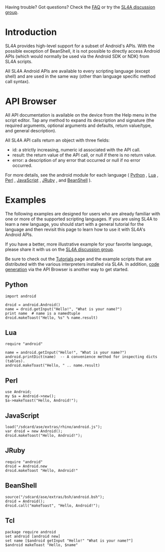 Having trouble? Got questions? Check the [FAQ](FAQ.md) or try the
[SL4A discussion group](http://groups.google.com/group/android-scripting).

# Introduction #

SL4A provides high-level support for a subset of Android's APIs. With the possible exception of BeanShell, it is not possible to directly access Android APIs (which would normally be used via the Android SDK or NDK) from SL4A scripts.

All SL4A Android APIs are available to every scripting language (except shell) and are used in the same way (other than language specific method call syntax).

# API Browser #

All API documentation is available on the device from the Help menu in the script editor. Tap any method to expand its description and signature (the required arguments, optional arguments and defaults, return value/type, and general description).

All SL4A API calls return an object with three fields:

  * id: a strictly increasing, numeric id associated with the API call.
  * result: the return value of the API call, or null if there is no return value.
  * error: a description of any error that occurred or null if no error occurred.

For more details, see the android module for each language (
[Python](http://github.com/kuri65536/python-for-android/blob/master/python-biuld/python-libs/ase/android.py)
, [Lua](../lua/ase/android/init.lua)
, [Perl](../perl/src/Cross/Android.pm)
, [JavaScript](../rhino/ase/android.js)
, [JRuby](../jruby/android.rb)
, and [BeanShell](../beanshell/ase/android.bsh)
).

# Examples #

The following examples are designed for users who are already familiar with one or more of the supported scripting languages. If you are using SL4A to learn a new language, you should start with a general tutorial for the language and then revisit this page to learn how to use it with SL4A's Android APIs.

If you have a better, more illustrative example for your favorite language, please share it with us on the [SL4A discussion group](http://groups.google.com/group/android-scripting).

Be sure to check out the [Tutorials](Tutorials.md) page and the example scripts that are distributed with the various interpreters installed via SL4A. In addition, [code generation](http://www.youtube.com/user/damonkohler#p/c/07A81E6CE96F158B/0/4bsbzLEEdQs) via the API Browser is another way to get started.

## Python ##

```
import android

droid = android.Android()
name = droid.getInput("Hello!", "What is your name?")
print name  # name is a namedtuple
droid.makeToast("Hello, %s" % name.result)
```

## Lua ##

```
require "android"

name = android.getInput("Hello!", "What is your name?")
android.printDict(name)  -- A convenience method for inspecting dicts (tables).
android.makeToast("Hello, " .. name.result)
```

## Perl ##

```
use Android;
my $a = Android->new();
$a->makeToast("Hello, Android!");
```

## JavaScript ##

```
load("/sdcard/ase/extras/rhino/android.js");
var droid = new Android();
droid.makeToast("Hello, Android!");
```

## JRuby ##

```
require "android"
droid = Android.new
droid.makeToast "Hello, Android!"
```

## BeanShell ##

```
source("/sdcard/ase/extras/bsh/android.bsh");
droid = Android();
droid.call("makeToast", "Hello, Android!");
```

## Tcl ##

```
package require android
set android [android new]
set name [$android getInput "Hello!" "What is your name?"]
$android makeToast "Hello, $name"
```

<!---
 vi: ft=markdown:et:fdm=marker
 -->
